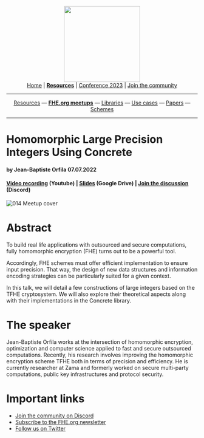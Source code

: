 <!-- Main header navigation -->
<p align="center">
  <img width="200" src="https://user-images.githubusercontent.com/5758427/180978488-db825482-5a58-4c7c-9589-c494a6f0be04.png"><br/>
  <a href="https://fhe-org.github.io">Home</a> | <a href="https://fhe-org.github.io/resources"><b>Resources</b></a> | <a href="https://fhe-org.github.io/conferences/conference-2023/home">Conference 2023</a> | <a href="https://fhe-org.github.io/community">Join the community</a>
</p>
<hr/>
<!-- /Main header navigation -->
<!-- Resource categories links -->
<p align="center">
  <a href="https://fhe-org.github.io/resources">Resources</a>
  —
  <a href="https://fhe-org.github.io/meetups"><b>FHE.org meetups</b></a>
  —
  <a href="https://fhe-org.github.io/resources/libraries">Libraries</a>
  —
  <a href="https://fhe-org.github.io/resources/use-cases">Use cases</a>
  —
  <a href="https://fhe-org.github.io/resources/papers">Papers</a>
  —
  <a href="https://fhe-org.github.io/resources/schemes">Schemes</a>
</p>
<hr/>
<!-- /Resource categories links -->

# Homomorphic Large Precision Integers Using Concrete
#### by Jean-Baptiste Orfila 07.07.2022
#### <a href="https://www.youtube.com/watch?v=50zE42Lzbd8">Video recording</a> (Youtube) | <a href="https://drive.google.com/file/d/1aJCfhIpAk8unQ8BKof3C3cHlVzse1qpD/view?usp=sharing">Slides</a> (Google Drive) | <a href="https://discord.fhe.org">Join the discussion</a> (Discord)

![014 Meetup cover](https://github.com/FHE-org/fhe-org.github.io/assets/37557436/882d0449-7b36-4b6c-ad15-bfd8b7cfb01e)

# Abstract
To build real life applications with outsourced and secure computations, fully homomorphic encryption (FHE) turns out to be a powerful tool.

Accordingly, FHE schemes must offer efficient implementation to ensure input precision. That way, the design of new data structures and information encoding strategies can be particularly suited for a given context.

In this talk, we will detail a few constructions of large integers based on the TFHE cryptosystem. We will also explore their theoretical aspects along with their implementations in the Concrete library.

# The speaker
Jean-Baptiste Orfila works at the intersection of homomorphic encryption, optimization and computer science applied to fast and secure outsourced computations. Recently, his research involves improving the homomorphic encryption scheme TFHE both in terms of precision and efficiency. He is currently researcher at Zama and formerly worked on secure multi-party computations, public key infrastructures and protocol security.

# Important links
- <a href="https://discord.fhe.org">Join the community on Discord</a>
- <a href="https://fheorg.substack.com">Subscribe to the FHE.org newsletter</a>
- <a href="https://twitter.com/fhe_org">Follow us on Twitter</a>
